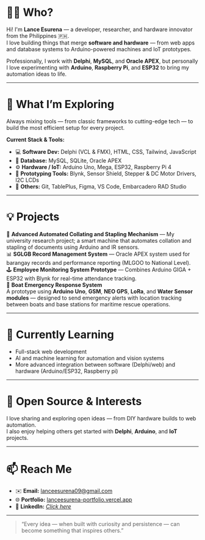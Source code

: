 # 👨‍💻 Who?
Hi! I'm **Lance Esurena** — a developer, researcher, and hardware innovator from the Philippines 🇵🇭.  
I love building things that merge **software and hardware** — from web apps and database systems to Arduino-powered machines and IoT prototypes.  

Professionally, I work with **Delphi**, **MySQL**, and **Oracle APEX**, but personally I love experimenting with **Arduino**, **Raspberry Pi**, and **ESP32** to bring my automation ideas to life.

---

# 🔭 What I’m Exploring
Always mixing tools — from classic frameworks to cutting-edge tech — to build the most efficient setup for every project.  

**Current Stack & Tools:**
- 💻 **Software Dev:** Delphi (VCL & FMX), HTML, CSS, Tailwind, JavaScript  
- 🧠 **Database:** MySQL, SQLite, Oracle APEX  
- ⚙️ **Hardware / IoT:** Arduino Uno, Mega, ESP32, Raspberry Pi 4  
- 🔌 **Prototyping Tools:** Blynk, Sensor Shield, Stepper & DC Motor Drivers, I2C LCDs  
- 🧩 **Others:** Git, TablePlus, Figma, VS Code, Embarcadero RAD Studio  

---

# 💡 Projects
🧠 **Advanced Automated Collating and Stapling Mechanism** — My university research project; a smart machine that automates collation and stapling of documents using Arduino and IR sensors.  
📊 **SGLGB Record Management System** — Oracle APEX system used for barangay records and performance reporting (MLGOO to National Level).  
🕹️ **Employee Monitoring System Prototype** — Combines Arduino GIGA + ESP32 with Blynk for real-time attendance tracking.  
🌊 **Boat Emergency Response System**  
A prototype using **Arduino Uno**, **GSM**, **NEO GPS**, **LoRa**, and **Water Sensor modules** — designed to send emergency alerts with location tracking between boats and base stations for maritime rescue operations.

---

# 🌱 Currently Learning
- Full-stack web development  
- AI and machine learning for automation and vision systems  
- More advanced integration between software (Delphi/web) and hardware (Arduino/ESP32, Raspberry pi)  

---

# 🧡 Open Source & Interests
I love sharing and exploring open ideas — from DIY hardware builds to web automation.  
I also enjoy helping others get started with **Delphi**, **Arduino**, and **IoT** projects.

---

# 📫 Reach Me
- ✉️ **Email:** [lanceesurena09@gmail.com](mailto:lanceesurena09@gmail.com)  
- 🌐 **Portfolio:** [lanceesurena-portfolio.vercel.app](https://lanceesurena-portfolio.vercel.app/#home)  
- 💼 **LinkedIn:** *[Click here](https://www.linkedin.com/in/lance-madel-esure%C3%B1a-ba4871282/)*  

---

> “Every idea — when built with curiosity and persistence — can become something that inspires others.”

